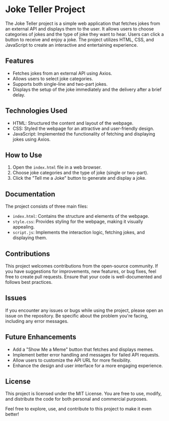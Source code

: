 
# Joke Teller Project

The Joke Teller project is a simple web application that fetches jokes from an external API and displays them to the user. It allows users to choose categories of jokes and the type of joke they want to hear. Users can click a button to receive and enjoy a joke. The project utilizes HTML, CSS, and JavaScript to create an interactive and entertaining experience.

## Features

- Fetches jokes from an external API using Axios.
- Allows users to select joke categories.
- Supports both single-line and two-part jokes.
- Displays the setup of the joke immediately and the delivery after a brief delay.

## Technologies Used

- HTML: Structured the content and layout of the webpage.
- CSS: Styled the webpage for an attractive and user-friendly design.
- JavaScript: Implemented the functionality of fetching and displaying jokes using Axios.

## How to Use

1. Open the `index.html` file in a web browser.
2. Choose joke categories and the type of joke (single or two-part).
3. Click the "Tell me a Joke" button to generate and display a joke.

## Documentation

The project consists of three main files:

- `index.html`: Contains the structure and elements of the webpage.
- `style.css`: Provides styling for the webpage, making it visually appealing.
- `script.js`: Implements the interaction logic, fetching jokes, and displaying them.

## Contributions

This project welcomes contributions from the open-source community. If you have suggestions for improvements, new features, or bug fixes, feel free to create pull requests. Ensure that your code is well-documented and follows best practices.

## Issues

If you encounter any issues or bugs while using the project, please open an issue on the repository. Be specific about the problem you're facing, including any error messages.

## Future Enhancements

- Add a "Show Me a Meme" button that fetches and displays memes.
- Implement better error handling and messages for failed API requests.
- Allow users to customize the API URL for more flexibility.
- Enhance the design and user interface for a more engaging experience.

## License

This project is licensed under the MIT License. You are free to use, modify, and distribute the code for both personal and commercial purposes.

Feel free to explore, use, and contribute to this project to make it even better!


